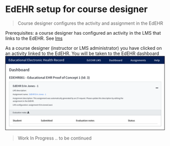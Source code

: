 # EdEHR setup for course designer

> Course designer configures the activity and assignment in the EdEHR

Prerequisites: a course designer has configured an activity in the LMS that links to the EdEHR. See [lms](/course-designer/cd-lms.md)

As a course designer (instructor or LMS administrator) you have clicked on an activity linked to the EdEHR.  You will be taken to the EdEHR dashboard 
![1]

> Work In Progress .. to be continued

[1]: ../images/edehr-dashboard.png "EdEHR dashboard"